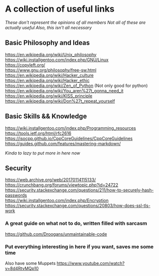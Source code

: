 # A collection of useful links
*These don't represent the opinions of all members*
*Not all of these are actually useful*
*Also, this isn't all necessary*

## Basic Philosophy and Ideas
https://en.wikipedia.org/wiki/Unix_philosophy   
https://wiki.installgentoo.com/index.php/GNU/Linux   
https://copyleft.org/   
https://www.gnu.org/philosophy/free-sw.html    
https://en.wikipedia.org/wiki/Hacker_culture      
https://en.wikipedia.org/wiki/Hacker_ethic    
https://en.wikipedia.org/wiki/Zen_of_Python (Not only good for python)   
https://en.wikipedia.org/wiki/You_aren%27t_gonna_need_it   
https://en.wikipedia.org/wiki/KISS_principle   
https://en.wikipedia.org/wiki/Don%27t_repeat_yourself


## Basic Skills && Knowledge
https://wiki.installgentoo.com/index.php/Programming_resources   
https://tools.ietf.org/html/rfc2616   
https://isocpp.github.io/CppCoreGuidelines/CppCoreGuidelines   
https://guides.github.com/features/mastering-markdown/   

*Kinda to lazy to put more in here now*

## Security
https://web.archive.org/web/20170114115133/
https://crunchbang.org/forums/viewtopic.php?id=24722   
https://security.stackexchange.com/questions/211/how-to-securely-hash-passwords   
https://wiki.installgentoo.com/index.php/Encryption   
https://security.stackexchange.com/questions/20803/how-does-ssl-tls-work   

### A great guide on what not to do, written filled with sarcasm
https://github.com/Droogans/unmaintainable-code   


### Put everything interesting in here if you want, saves me some time 
Also have some Muppets https://www.youtube.com/watch?v=8d4RtvMQp10
